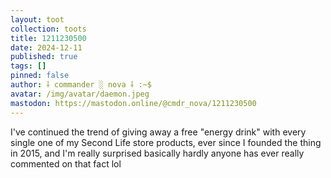 ```yaml
---
layout: toot
collection: toots
title: 1211230500
date: 2024-12-11
published: true
tags: []
pinned: false
author: ⸸ commander ░ nova ⸸ :~$
avatar: /img/avatar/daemon.jpeg
mastodon: https://mastodon.online/@cmdr_nova/1211230500
---
```


I've continued the trend of giving away a free "energy drink" with every single one of my Second Life store products, ever since I founded the thing in 2015, and I'm really surprised basically hardly anyone has ever really commented on that fact lol
